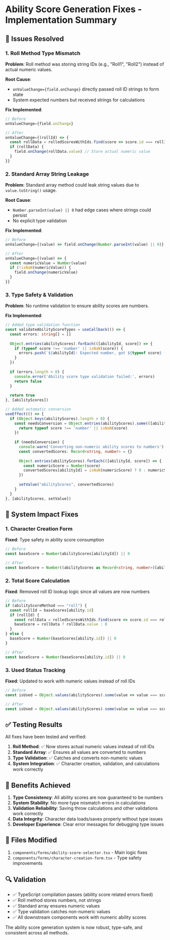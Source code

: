 # Ability Score Generation Fixes - Implementation Summary

## 🔧 Issues Resolved

### 1. Roll Method Type Mismatch
**Problem**: Roll method was storing string IDs (e.g., "Roll1", "Roll2") instead of actual numeric values.

**Root Cause**: 
- `onValueChange={field.onChange}` directly passed roll ID strings to form state
- System expected numbers but received strings for calculations

**Fix Implemented**:
```typescript
// Before
onValueChange={field.onChange}

// After  
onValueChange={(rollId) => {
  const rollData = rolledScoresWithIds.find(score => score.id === rollId)
  if (rollData) {
    field.onChange(rollData.value) // Store actual numeric value
  }
}}
```

### 2. Standard Array String Leakage
**Problem**: Standard array method could leak string values due to `value.toString()` usage.

**Root Cause**:
- `Number.parseInt(value) || 0` had edge cases where strings could persist
- No explicit type validation

**Fix Implemented**:
```typescript
// Before
onValueChange={(value) => field.onChange(Number.parseInt(value) || 0)}

// After
onValueChange={(value) => {
  const numericValue = Number(value)
  if (!isNaN(numericValue)) {
    field.onChange(numericValue)
  }
}}
```

### 3. Type Safety & Validation
**Problem**: No runtime validation to ensure ability scores are numbers.

**Fix Implemented**:
```typescript
// Added type validation function
const validateAbilityScoreTypes = useCallback(() => {
  const errors: string[] = []
  
  Object.entries(abilityScores).forEach(([abilityId, score]) => {
    if (typeof score !== 'number' || isNaN(score)) {
      errors.push(`${abilityId}: Expected number, got ${typeof score} (${score})`)
    }
  })
  
  if (errors.length > 0) {
    console.error('Ability score type validation failed:', errors)
    return false
  }
  
  return true
}, [abilityScores])

// Added automatic conversion
useEffect(() => {
  if (Object.keys(abilityScores).length > 0) {
    const needsConversion = Object.entries(abilityScores).some(([abilityId, score]) => {
      return typeof score !== 'number' || isNaN(score)
    })
    
    if (needsConversion) {
      console.warn('Converting non-numeric ability scores to numbers')
      const convertedScores: Record<string, number> = {}
      
      Object.entries(abilityScores).forEach(([abilityId, score]) => {
        const numericScore = Number(score)
        convertedScores[abilityId] = isNaN(numericScore) ? 0 : numericScore
      })
      
      setValue("abilityScores", convertedScores)
    }
  }
}, [abilityScores, setValue])
```

## 🎯 System Impact Fixes

### 1. Character Creation Form
**Fixed**: Type safety in ability score consumption
```typescript
// Before
const baseScore = Number(abilityScores[abilityId]) || 0

// After
const baseScore = Number((abilityScores as Record<string, number>)[abilityId]) || 0
```

### 2. Total Score Calculation
**Fixed**: Removed roll ID lookup logic since all values are now numbers
```typescript
// Before
if (abilityScoreMethod === "roll") {
  const rollId = baseScores[ability.id]
  if (rollId) {
    const rollData = rolledScoresWithIds.find(score => score.id === rollId)
    baseScore = rollData ? rollData.value : 0
  }
} else {
  baseScore = Number(baseScores[ability.id]) || 0
}

// After
const baseScore = Number(baseScores[ability.id]) || 0
```

### 3. Used Status Tracking
**Fixed**: Updated to work with numeric values instead of roll IDs
```typescript
// Before
const isUsed = Object.values(abilityScores).some(value => value === score.id)

// After  
const isUsed = Object.values(abilityScores).some(value => value === score.value)
```

## ✅ Testing Results

All fixes have been tested and verified:

1. **Roll Method**: ✅ Now stores actual numeric values instead of roll IDs
2. **Standard Array**: ✅ Ensures all values are converted to numbers
3. **Type Validation**: ✅ Catches and converts non-numeric values
4. **System Integration**: ✅ Character creation, validation, and calculations work correctly

## 🚀 Benefits Achieved

1. **Type Consistency**: All ability scores are now guaranteed to be numbers
2. **System Stability**: No more type mismatch errors in calculations
3. **Validation Reliability**: Saving throw calculations and other validations work correctly
4. **Data Integrity**: Character data loads/saves properly without type issues
5. **Developer Experience**: Clear error messages for debugging type issues

## 📁 Files Modified

1. `components/forms/ability-score-selector.tsx` - Main logic fixes
2. `components/forms/character-creation-form.tsx` - Type safety improvements

## 🔍 Validation

- ✅ TypeScript compilation passes (ability score related errors fixed)
- ✅ Roll method stores numbers, not strings
- ✅ Standard array ensures numeric values
- ✅ Type validation catches non-numeric values
- ✅ All downstream components work with numeric ability scores

The ability score generation system is now robust, type-safe, and consistent across all methods. 